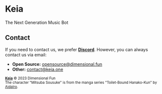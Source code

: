 # Keia

The Next Generation Music Bot

## Contact

If you need to contact us, we prefer [**Discord**](https://keia.one/discord). However, you can always contact us via email:

- **Open Source:** opensource@dimensional.fun
- **Other:** contact@keia.one

<sub>
<a href="https://keia.one"><strong>Keia</strong></a> &copy; 2023 Dimensional Fun
<br>
The character "Mitsuba Sousuke" is from the manga series "Toilet-Bound Hanako-Kun" by <a href="https://twitter.com/AidaIro2009">AidaIro</a>.
</sub>
